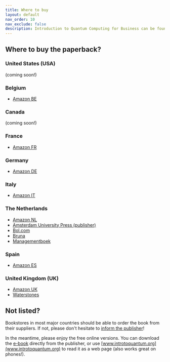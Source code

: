```yaml
---
title: Where to buy
layout: default
nav_order: 10
nav_exclude: false
description: Introduction to Quantum Computing for Business can be found at all major bookstores. Find a point of sales in your country. 
---
```


## Where to buy the paperback?


### United States (USA)
(coming soon!)

<!-- ## Australia
(coming soon!) -->

### Belgium
- [Amazon BE](https://www.amazon.com.be/-/en/Koen-Groenland/dp/9048568986)


### Canada
(coming soon!)

### France
- [Amazon FR](https://www.amazon.fr/Introduction-Quantum-Computing-Business-Groenland/dp/9048568986)

### Germany
- [Amazon DE](https://www.amazon.de/Introduction-Quantum-Computing-Business-Groenland/dp/9048568986)

### Italy
- [Amazon IT](https://www.amazon.it/Introduction-Quantum-Computing-Business-Groenland/dp/9048568986)

### The Netherlands

- [Amazon NL](https://www.amazon.nl/-/en/Koen-Groenland/dp/9048568986)
- [Amsterdam University Press (publisher)](https://www.aup.nl/en/book/9789048568987/introduction-to-quantum-computing-for-business)
- [Bol.com](https://www.bol.com/nl/nl/p/introduction-to-quantum-computing-for-business/)
- [Bruna](https://www.bruna.nl/engelse-boeken/introduction-to-quantum-computing-for-business-9789048568987)
- [Managementboek](https://www.managementboek.nl/boek/9789048568987/introduction-to-quantum-computing-for-business-koen-groenland)


### Spain
- [Amazon ES](https://www.amazon.es/Introduction-Quantum-Computing-Business-Groenland/dp/9048568986)

### United Kingdom (UK)
- [Amazon UK](https://www.amazon.co.uk/Introduction-Quantum-Computing-Business-Groenland/dp/9048568986/)
- [Waterstones](https://www.waterstones.com/book/introduction-to-quantum-computing-for-business/koen-groenland/9789048568987)

## Not listed?

Bookstores in most major countries should be able to order the book from their suppliers. If not, please don't hesitate to [inform the publisher](https://www.aup.nl/en/about/contact)! 

In the meantime, please enjoy the free online versions. You can download the [e-book](https://www.aup.nl/en/book/9789048568994/introduction-to-quantum-computing-for-business) directly from the publisher, or use [www.introtoquantum.org](www.introtoquantum.org) to read it as a web page (also works great on phones!).
